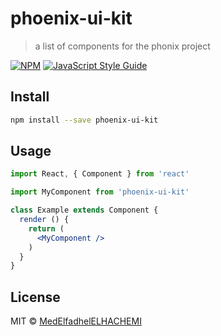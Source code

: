 # phoenix-ui-kit

> a list of components for the phonix project

[![NPM](https://img.shields.io/npm/v/phoenix-ui-kit.svg)](https://www.npmjs.com/package/phoenix-ui-kit) [![JavaScript Style Guide](https://img.shields.io/badge/code_style-standard-brightgreen.svg)](https://standardjs.com)

## Install

```bash
npm install --save phoenix-ui-kit
```

## Usage

```jsx
import React, { Component } from 'react'

import MyComponent from 'phoenix-ui-kit'

class Example extends Component {
  render () {
    return (
      <MyComponent />
    )
  }
}
```

## License

MIT © [MedElfadhelELHACHEMI](https://github.com/MedElfadhelELHACHEMI)

